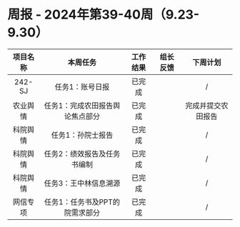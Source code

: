 
# 周报 - 2024年第39-40周（9.23-9.30）


|  项目名称  | 本周任务 | 工作结果 | 组长反馈 |  下周计划| 
|:----------:|:--------:|:--------:|:--------:|:--------:|
|  242-SJ       | 任务1：账号日报        | 已完成      |       |/       |
|  农业舆情       | 任务1：完成农田报告舆论焦点部分    | 已完成      |       |     完成并提交农田报告  |
|  科院舆情       | 任务1：孙院士报告        | 已完成      |       |/       |
|  科院舆情       | 任务2：绩效报告及任务书编制        | 已完成      |       |/       |
|  科院舆情       | 任务3：王中林信息溯源        | 已完成      |       |/       |
|  网信专项       | 任务1：任务书及PPT的院需求部分        | 已完成      |       |/       |
